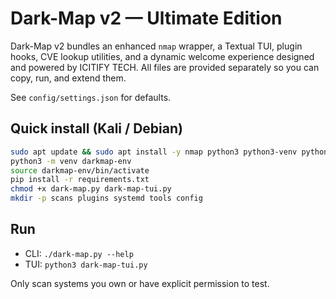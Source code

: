 # Dark-Map v2 — Ultimate Edition

Dark-Map v2 bundles an enhanced `nmap` wrapper, a Textual TUI, plugin hooks, CVE lookup utilities, and a dynamic welcome experience designed and powered by ICITIFY TECH.
All files are provided separately so you can copy, run, and extend them.

See `config/settings.json` for defaults.

## Quick install (Kali / Debian)
```bash
sudo apt update && sudo apt install -y nmap python3 python3-venv python3-pip
python3 -m venv darkmap-env
source darkmap-env/bin/activate
pip install -r requirements.txt
chmod +x dark-map.py dark-map-tui.py
mkdir -p scans plugins systemd tools config
```

## Run
- CLI: `./dark-map.py --help`
- TUI: `python3 dark-map-tui.py`

Only scan systems you own or have explicit permission to test.
